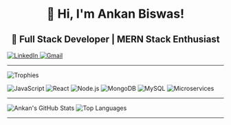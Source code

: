 <div align="center">

<h1 style="text-decoration: none;">👋 Hi, I'm <strong>Ankan Biswas</strong>!</h1>
<h2 style="text-decoration: none;">🚀 Full Stack Developer | MERN Stack Enthusiast</h2>

</div>
 
<a href="https://www.linkedin.com/in/ankanbiswas-in" target="_blank">
  <img src="https://img.shields.io/badge/-LinkedIn-blue?logo=linkedin&logoColor=white&style=flat&logoWidth=60" alt="LinkedIn" />
</a>  
<a href="mailto:ankanb560@gmail.com">
  <img src="https://img.shields.io/badge/-Gmail-red?logo=gmail&logoColor=white&style=flat&logoWidth=60" alt="Gmail" />
</a>

---
  
![Trophies](https://github-profile-trophy.vercel.app/?username=AnkanCompiled&theme=radical)

![JavaScript](https://img.shields.io/badge/Code-JavaScript-yellow) ![React](https://img.shields.io/badge/Framework-React-blue) ![Node.js](https://img.shields.io/badge/Backend-Node.js-green) ![MongoDB](https://img.shields.io/badge/Database-MongoDB-brightgreen) ![MySQL](https://img.shields.io/badge/Database-MySQL-blue) ![Microservices](https://img.shields.io/badge/Architecture-Microservices-orange)

---

<!-- GitHub Stats & Top Languages in the same line -->
<p>
  <img src="https://github-readme-stats.vercel.app/api?username=AnkanCompiled&show_icons=true&theme=radical" alt="Ankan's GitHub Stats" style="display:inline-block;" />
  <img src="https://github-readme-stats.vercel.app/api/top-langs/?username=AnkanCompiled&layout=compact&theme=radical" alt="Top Languages" style="display:inline-block;" />
</p>

---


<!--
**AnkanCompiled/AnkanCompiled** is a ✨ _special_ ✨ repository because its `README.md` (this file) appears on your GitHub profile.

Here are some ideas to get you started:

- 🔭 I’m currently working on ...
- 🌱 I’m currently learning ...
- 👯 I’m looking to collaborate on ...
- 🤔 I’m looking for help with ...
- 💬 Ask me about ...
- 📫 How to reach me: ...
- 😄 Pronouns: ...
- ⚡ Fun fact: ...
-->
